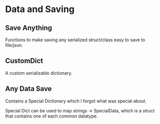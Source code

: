 # Data and Saving


## Save Anything
Functions to make saving any serialized struct/class easy to save to file/json. 

## CustomDict

A custom serializable dictionary. 


## Any Data Save
Contains a Special Dictionary which I forgot what was special about. 

Special Dict can be used to map strings -> SpecialData, which is a struct that contains one of each common datatype.
